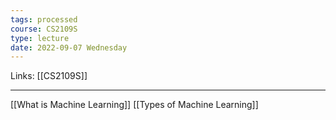 ```yaml
---
tags: processed
course: CS2109S
type: lecture
date: 2022-09-07 Wednesday
---
```

Links: [[CS2109S]]
- - -

[[What is Machine Learning]]
[[Types of Machine Learning]]



